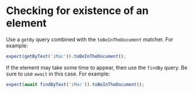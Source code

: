 # Checking for existence of an element

Use a `getBy` query combined with the `toBeInTheDocument` matcher. For example:

```ts
expect(getByText('iMac')).toBeInTheDocument();
```

If the element may take some time to appear, then use the `findBy` query. Be
sure to use `await` in this case. For example:

```ts
expect(await findByText('iMac')).toBeInTheDocument();
```
